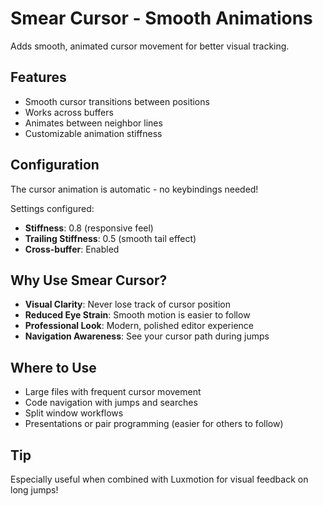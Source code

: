 # Smear Cursor - Smooth Animations

Adds smooth, animated cursor movement for better visual tracking.

## Features

- Smooth cursor transitions between positions
- Works across buffers
- Animates between neighbor lines
- Customizable animation stiffness

## Configuration

The cursor animation is automatic - no keybindings needed!

Settings configured:
- **Stiffness**: 0.8 (responsive feel)
- **Trailing Stiffness**: 0.5 (smooth tail effect)
- **Cross-buffer**: Enabled

## Why Use Smear Cursor?

- **Visual Clarity**: Never lose track of cursor position
- **Reduced Eye Strain**: Smooth motion is easier to follow
- **Professional Look**: Modern, polished editor experience
- **Navigation Awareness**: See your cursor path during jumps

## Where to Use

- Large files with frequent cursor movement
- Code navigation with jumps and searches
- Split window workflows
- Presentations or pair programming (easier for others to follow)

## Tip

Especially useful when combined with Luxmotion for visual feedback on long jumps!
